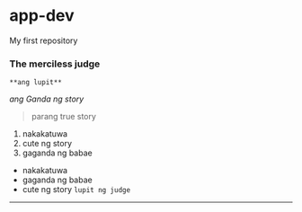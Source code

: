 # app-dev
My first repository
### The merciless judge
	**ang lupit**
 *ang Ganda ng story*
 > parang true story
1. nakakatuwa
2. cute ng story
3. gaganda ng babae
- nakakatuwa
- gaganda ng babae
- cute ng story
`lupit ng judge`
---
